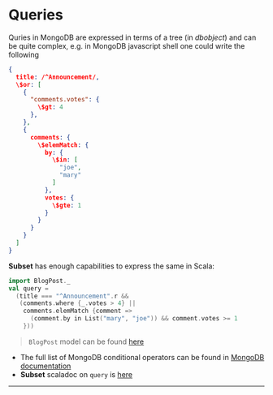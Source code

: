 # Queries

Quries in MongoDB are expressed in terms of a tree (in $dbobject$) and
can be quite complex, e.g. in MongoDB javascript shell one could write
the following

```json
{
  title: /^Announcement/,
  \$or: [
    {
      "comments.votes": {
        \$gt: 4
      },
    },
    {
      comments: {
        \$elemMatch: {
          by: {
            \$in: [
              "joe",
              "mary"
            ]
          },
          votes: {
            \$gte: 1
          }
        }
      }
    }
  ]
}
```

__Subset__ has enough capabilities to express the same in Scala:

```scala
import BlogPost._
val query = 
  (title === "^Announcement".r &&
   (comments.where {_.votes > 4} ||
    comments.elemMatch {comment =>
      (comment.by in List("mary", "joe")) && comment.votes >= 1
    }))
```

> `BlogPost` model can be found
> [here](https://github.com/osinka/subset/blob/master/src/it/scala/blogCommentSpec.scala)

* The full list of MongoDB conditional operators can be found in
  [MongoDB documentation](http://www.mongodb.org/display/DOCS/Advanced+Queries)
* __Subset__ scaladoc on `query` is [here]($apiUrl$#com.osinka.subset.query.package)

* * *
